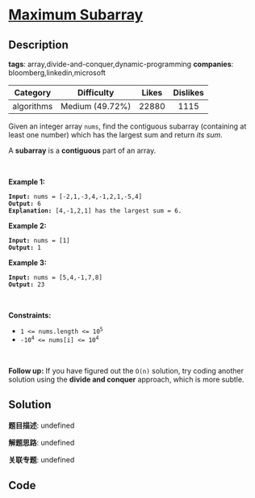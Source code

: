 # [Maximum Subarray](https://leetcode.com/problems/maximum-subarray/description/)

## Description

**tags**: array,divide-and-conquer,dynamic-programming
**companies**: bloomberg,linkedin,microsoft

| Category | Difficulty | Likes | Dislikes |
| :------: | :--------: | :---: | :------: |
| algorithms | Medium (49.72%) | 22880 | 1115 |

<p>Given an integer array <code>nums</code>, find the contiguous subarray (containing at least one number) which has the largest sum and return <em>its sum</em>.</p>

<p>A <strong>subarray</strong> is a <strong>contiguous</strong> part of an array.</p>

<p>&nbsp;</p>
<p><strong>Example 1:</strong></p>

<pre><code><strong>Input:</strong> nums = [-2,1,-3,4,-1,2,1,-5,4]
<strong>Output:</strong> 6
<strong>Explanation:</strong> [4,-1,2,1] has the largest sum = 6.</code></pre>

<p><strong>Example 2:</strong></p>

<pre><code><strong>Input:</strong> nums = [1]
<strong>Output:</strong> 1</code></pre>

<p><strong>Example 3:</strong></p>

<pre><code><strong>Input:</strong> nums = [5,4,-1,7,8]
<strong>Output:</strong> 23</code></pre>

<p>&nbsp;</p>
<p><strong>Constraints:</strong></p>

<ul>
	<li><code>1 &lt;= nums.length &lt;= 10<sup>5</sup></code></li>
	<li><code>-10<sup>4</sup> &lt;= nums[i] &lt;= 10<sup>4</sup></code></li>
</ul>

<p>&nbsp;</p>
<p><strong>Follow up:</strong> If you have figured out the <code>O(n)</code> solution, try coding another solution using the <strong>divide and conquer</strong> approach, which is more subtle.</p>



## Solution

**题目描述**: undefined

**解题思路**: undefined

**关联专题**: undefined

## Code